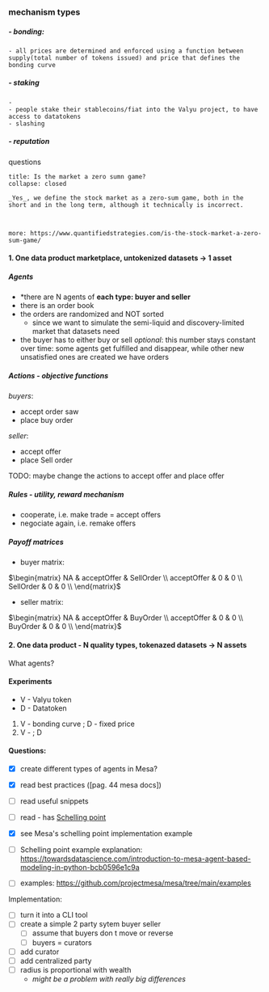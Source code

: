  
### mechanism types
##### - bonding:
	- all prices are determined and enforced using a function between supply(total number of tokens issued) and price that defines the bonding curve
##### - staking
	- 
	- people stake their stablecoins/fiat into the Valyu project, to have access to datatokens
	- slashing
#####  - reputation


questions
```ad-question
title: Is the market a zero sumn game?
collapse: closed

_Yes_, we define the stock market as a zero-sum game, both in the short and in the long term, although it technically is incorrect.



more: https://www.quantifiedstrategies.com/is-the-stock-market-a-zero-sum-game/
```


#### 1. One data product marketplace, untokenized datasets -> 1 asset

##### Agents
- *there are N agents of **each type: buyer and seller** 
- there is an order book 
- the orders are randomized and NOT sorted
	- since we want to simulate the semi-liquid and discovery-limited market that datasets need
- the buyer has to either buy or sell
*optional*: this number stays constant over time: some agents get fulfilled and disappear, while other new unsatisfied ones are created
we have orders


##### Actions - *objective functions*
*buyers*:
- accept order saw
- place buy order

*seller*:
- accept offer
- place Sell order

TODO: maybe change the actions to accept offer and place offer 


##### Rules - utility, *reward mechanism*
- cooperate, i.e. make trade = accept offers
- negociate again, i.e. remake offers


##### Payoff matrices 
- buyer matrix:

$\begin{matrix}   NA & acceptOffer & SellOrder  \\ acceptOffer & 0 & 0 \\ SellOrder & 0 & 0 \\    \end{matrix}$


- seller matrix:

$\begin{matrix}   NA & acceptOffer & BuyOrder  \\ acceptOffer & 0 & 0 \\ BuyOrder & 0 & 0 \\    \end{matrix}$



#### 2. One data product - N quality types, tokenazed datasets -> N assets

What agents?








#### Experiments
- V - Valyu token
- D - Datatoken

1. V - bonding curve ; D - fixed price
2. V - ; D






#### Questions:
- [x] create different types of agents in Mesa?
- [x] read best practices ([pag. 44 mesa docs])
- [ ] read useful snippets 
- [ ] read - has [Schelling point](http://nifty.stanford.edu/2014/mccown-schelling-model-segregation/) 
- [x] see Mesa's schelling point implementation example 
- [ ] Schelling point example explanation: https://towardsdatascience.com/introduction-to-mesa-agent-based-modeling-in-python-bcb0596e1c9a
- [ ] examples: https://github.com/projectmesa/mesa/tree/main/examples


Implementation:
- [ ] turn it into a CLI tool
- [ ] create a simple 2 party sytem buyer seller 
	- [ ] assume that buyers don t move or reverse
	- [ ] buyers = curators
- [ ] add curator
- [ ] add centralized party 
- [ ] radius is proportional with wealth
	- *might be a problem with really big differences*



